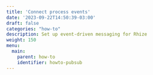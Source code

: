 ```yaml
---
title: 'Connect process events'
date: '2023-09-22T14:50:39-03:00'
draft: false
categories: "how-to"
description: Set up event-driven messaging for Rhize
weight: 150
menu:
  main:
    parent: how-to
    identifier: howto-pubsub
---
```

